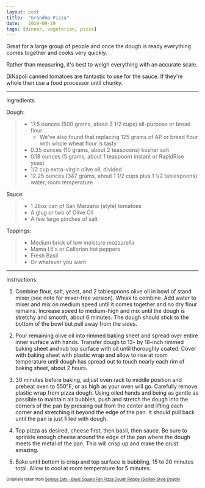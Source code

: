 ```yaml
---
layout: post
title:  "Grandma Pizza"
date:   2019-09-29
tags: [dinner, vegetarian, pizza]
---
```


Great for a large group of people and once the dough is ready everything comes together and cooks very quickly.

Rather than measuring, it's best to weigh everything with an accurate scale.

DiNapoli canned tomatoes are fantastic to use for the sauce. If they're whole then use a food processor until chunky.

---

Ingredients

Dough:

> * 17.5 ounces (500 grams, about 3 1/2 cups) all-purpose or bread flour
>   * We've also found that replacing 125 grams of AP or bread flour with whole wheat flour is tasty
> * 0.35 ounces (10 grams, about 2 teaspoons) kosher salt
> * 0.18 ounces (5 grams, about 1 teaspoon) instant or RapidRise yeast
> * 1/2 cup extra-virgin olive oil, divided
> * 12.25 ounces (347 grams, about 1 1/2 cups plus 1 1/2 tablespoons) water, room temperature

Sauce:

> * 1 28oz can of San Marzano (style) tomatoes
> * A glug or two of Olive Oil
> * A few large pinches of salt

Toppings:

> * Medium brick of low moisture mozzarella
> * Mama Lil's or Calibrian hot peppers
> * Fresh Basil
> * Or whatever you want

---

Instructions:

1. Combine flour, salt, yeast, and 2 tablespoons olive oil in bowl of stand mixer (see note for mixer-free version). Whisk to combine. Add water to mixer and mix on medium speed until it comes together and no dry flour remains. Increase speed to medium-high and mix until the dough is stretchy and smooth, about 6 minutes. The dough should stick to the bottom of the bowl but pull away from the sides.

1. Pour remaining olive oil into rimmed baking sheet and spread over entire inner surface with hands. Transfer dough to 13- by 18-inch rimmed baking sheet and rub top surface with oil until thoroughly coated. Cover with baking sheet with plastic wrap and allow to rise at room temperature until dough has spread out to touch nearly each rim of baking sheet, about 2 hours.

1. 30 minutes before baking, adjust oven rack to middle position and preheat oven to 550°F, or as high as your oven will go. Carefully remove plastic wrap from pizza dough. Using oiled hands and being as gentle as possible to maintain air bubbles, push and stretch the dough into the corners of the pan by pressing out from the center and lifting each corner and stretching it beyond the edge of the pan. It should pull back until the pan is just filled with dough.

1. Top pizza as desired, cheese first, then basil, then sauce. Be sure to sprinkle enough cheese around the edge of the pan where the dough meets the metal of the pan. This will crisp up and make the crust amazing.

1. Bake until bottom is crisp and top surface is bubbling, 15 to 20 minutes total. Allow to cool at room temperature for 5 minutes.

<font size=1>Originally taken from <a href="https://www.seriouseats.com/recipes/2012/07/basic-square-pan-pizza-dough-recipe-sicilian-recipe.html">Serious Eats - Basic Square Pan Pizza Dough Recipe (Sicilian-Style Dough)</a>
